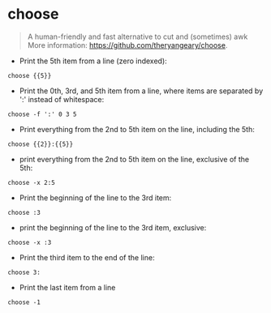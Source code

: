 # choose

> A human-friendly and fast alternative to cut and (sometimes) awk
> More information: <https://github.com/theryangeary/choose>.

- Print the 5th item from a line (zero indexed):

`choose {{5}}`

- Print the 0th, 3rd, and 5th item from a line, where items are separated by ':' instead of whitespace:

`choose -f ':' 0 3 5`

- Print everything from the 2nd to 5th item on the line, including the 5th:

`choose {{2}}:{{5}}`

- print everything from the 2nd to 5th item on the line, exclusive of the 5th:

`choose -x 2:5`

- Print the beginning of the line to the 3rd item:

`choose :3`

- print the beginning of the line to the 3rd item, exclusive:

`choose -x :3`

- Print the third item to the end of the line:

`choose 3:`

- Print the last item from a line

`choose -1`
